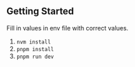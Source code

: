 ## Getting Started

Fill in values in env file with correct values.

1. `nvm install`
2. `pnpm install`
3. `pnpm run dev` 

